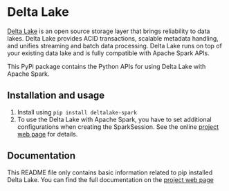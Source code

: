 # Delta Lake

[Delta Lake](https://delta.io) is an open source storage layer that brings reliability to data lakes. Delta Lake provides ACID transactions, scalable metadata handling, and unifies streaming and batch data processing. Delta Lake runs on top of your existing data lake and is fully compatible with Apache Spark APIs.

This PyPi package contains the Python APIs for using Delta Lake with Apache Spark.

## Installation and usage

1. Install using `pip install deltalake-spark`
2. To use the Delta Lake with Apache Spark, you have to set additional configurations when creating the SparkSession. See the online [project web page](https://docs.delta.io/latest/delta-intro.html) for details.

## Documentation

This README file only contains basic information related to pip installed Delta Lake. You can find the full documentation on the [project web page](https://docs.delta.io/latest/delta-intro.html)
